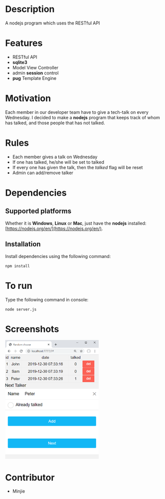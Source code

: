 # Description
A nodejs program which uses the RESTful API

# Features
* RESTful API
* **sqlite3**
* Model View Controller
* admin **session** control
* **pug** Template Engine

# Motivation
Each member in our developer team have to give a tech-talk on every Wednesday. I decided to make a **nodejs** program that keeps track of whom has talked, and those people that has not talked.

# Rules
* Each member gives a talk on Wednesday
* If one has talked, he/she will be set to talked
* If every one has given the talk, then the *talked* flag will be reset
* Admin can add/remove talker

# Dependencies
## Supported platforms
Whether it is **Windows**, **Linux** or **Mac**, just have the **nodejs** installed: 
[https://nodejs.org/en/](https://nodejs.org/en/).

## Installation
Install dependencies using the following command:

    npm install 

# To run
Type the following command in console:

    node server.js

# Screenshots
![admin_panel](https://raw.githubusercontent.com/mjopenglsdl/random_talker/master/doc/img/admin.png)

# Contributor
* Minjie
